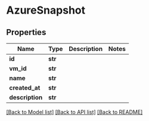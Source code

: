# AzureSnapshot

## Properties
Name | Type | Description | Notes
------------ | ------------- | ------------- | -------------
**id** | **str** |  | 
**vm_id** | **str** |  | 
**name** | **str** |  | 
**created_at** | **str** |  | 
**description** | **str** |  | 

[[Back to Model list]](../README.md#documentation-for-models) [[Back to API list]](../README.md#documentation-for-api-endpoints) [[Back to README]](../README.md)


